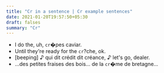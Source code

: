 ```yaml
---
title: "Cr in a sentence | Cr example sentences"
date: 2021-01-20T19:57:50+05:30
draft: falses
summary: "Cr"
---
```

- I do the, uh, `cr`�pes caviar.
- Until they're ready for the `cr`?che, ok.
- [beeping] ♪ qui dit crédit dit créance, ♪ let's go, dealer.
- ...des petites fraises des bois... de la `cr`�me de bretagne...
                 
